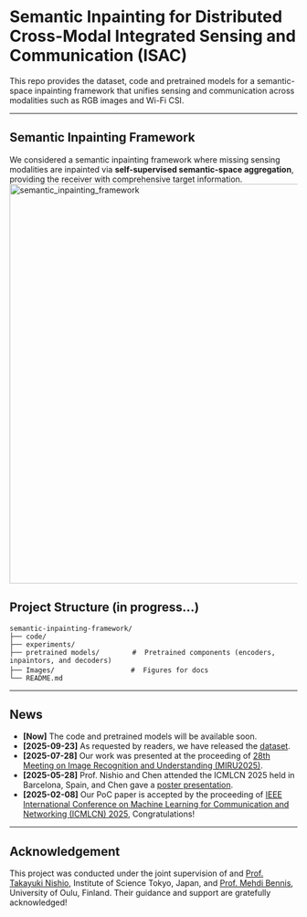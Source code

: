 # Semantic Inpainting for Distributed Cross-Modal Integrated Sensing and Communication (ISAC)

This repo provides the dataset, code and pretrained models for a semantic-space inpainting framework that unifies sensing and communication across modalities such as RGB images and Wi-Fi CSI.

---


## Semantic Inpainting Framework
We considered a semantic inpainting framework where missing sensing modalities are inpainted via **self-supervised semantic-space aggregation**, providing the receiver with comprehensive target information.
<img src="Images/semantic_inpainting.png" alt="semantic_inpainting_framework" width="700"/>



## Project Structure (in progress...)
```text
semantic-inpainting-framework/
├── code/
├── experiments/   
├── pretrained models/        #  Pretrained components (encoders, inpaintors, and decoders)
├── Images/            　　　　#  Figures for docs
└── README.md
```

---

## News
- **[Now]** The code and pretrained models will be available soon.
- **[2025-09-23]** As requested by readers, we have released the [dataset](https://huggingface.co/datasets/cheng-chen-ScienceTky/Semantic_Inpainting/tree/main).
- **[2025-07-28]** Our work was presented at the proceeding of [28th Meeting on Image Recognition and Understanding (MIRU2025)​](https://cvim.ipsj.or.jp/MIRU2025/timetable-en.html).
- **[2025-05-28]** Prof. Nishio and Chen attended the ICMLCN 2025 held in Barcelona, Spain, and Chen gave a [poster presentation](https://drive.google.com/file/d/1cm067bY0UgkVZ4J08-CdYT2SDGj-J6Rr/view?usp=sharing).
- **[2025-02-08]** Our PoC paper is accepted by the proceeding of [IEEE International Conference on Machine Learning for Communication and Networking (ICMLCN) 2025](https://ieeexplore.ieee.org/abstract/document/11140469), Congratulations!


---

## Acknowledgement
This project was conducted under the joint supervision of and [Prof. Takayuki Nishio](https://scholar.google.co.jp/citations?user=hHnMMMkAAAAJ&hl=ja), Institute of Science Tokyo, Japan, and [Prof. Mehdi Bennis](https://scholar.google.com/citations?user=RW4sJu8AAAAJ&hl=en), University of Oulu, Finland.
Their guidance and support are gratefully acknowledged!



